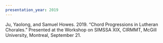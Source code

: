 ```yaml
---
presentation_year: 2019
---
```

Ju, Yaolong, and Samuel Howes. 2019. “Chord Progressions in Lutheran Chorales.” Presented at the Workshop on SIMSSA XIX, CIRMMT, McGill University, Montreal, September 21.
